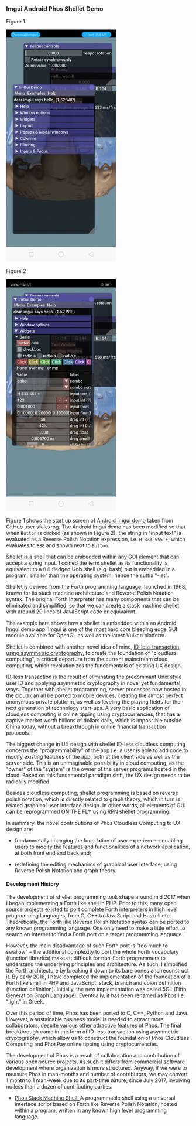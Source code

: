 ### Imgui Android Phos Shellet Demo

<p> Figure 1 </p>
<img src="https://github.com/udexon/EMYL/blob/master/E005_Imgui_Android/Imgui_Android_Start.png" width=300>

<p> Figure 2 </p>
<img src="https://github.com/udexon/EMYL/blob/master/E005_Imgui_Android/Imgui_Android_888.png" width=300>

Figure 1 shows the start up screen of [Android Imgui demo](https://github.com/sfalexrog/Imgui_Android) taken from GitHub user sfalexrog. The Android Imgui demo has been modified so that when `Button` is clicked (as shown in Figure 2), the string in "input text" is evaluated as a Reverse Polish Notation expression, i.e. `H 333 555 +`, which evaluates to `888` and shown next to `Button`.

Shellet is a shell that can be embedded within any GUI element that can accept a string input. I coined the term shellet as its functionality is equivalent to a full fledged Unix shell (e.g. bash) but is embedded in a program, smaller than the operating system, hence the suffix "-let".

Shellet is derived from the Forth programming language, launched in 1968, known for its stack machine architecture and Reverse Polish Notation syntax. The original Forth interpreter has many components that can be eliminated and simplified, so that we can create a stack machine shellet with around 20 lines of JavaScript code or equivalent. 

The example here shows how a shellet is embedded within an Android Imgui demo app. Imgui is one of the most hard core bleeding edge GUI module available for OpenGL as well as the latest Vulkan platform. 

Shellet is combined with another novel idea of mine, [ ID-less transaction using asymmetric cryptography](https://github.com/udexon/PhosPay/blob/master/PhosPay_Step_1.md), to create the foundation of "cloudless computing", a critical departure from the current mainstream cloud computing, which revolutionizes the fundamentals of existing UX design.

ID-less transaction is the result of eliminating the predominant Unix style user ID and applying asymmetric cryptography in novel yet fundamental ways. Together with shellet programming, server processes now hosted in the cloud can all be ported to mobile devices, creating the almost perfect anonymous private platform, as well as leveling the playing fields for the next generation of technology start-ups. A very basic application of cloudless computing is online tipping using cryptocurrencies, that has a captive market worth billions of dollars daily, which is impossible outside China today, without a breakthrough in online financial transaction protocols.

The biggest change in UX design with shellet ID-less cloudless computing concerns the "programmability" of the app i.e. a user is able to add code to modify existing features of the app, both at the client side as well as the server side. This is an unimaginable possibility in cloud computing, as the "owner" of the "system" is the owner of the server programs hosted in the cloud. Based on this fundamental paradigm shift, the UX design needs to be radically modified.

Besides cloudless computing, shellet programming is based on reverse polish notation, which is directly related to graph theory, which in turn is related graphical user interface design. In other words, all elements of GUI can be reprogrammed ON THE FLY using RPN shellet programming.

In summary, the novel contributions of Phos Cloudless Computing to UX design are:

- fundamentally changing the foundation of user experience &ndash; enabling users to modify the features and functionalities of a network application, at both front end and back end;

- redefining the editing mechanims of graphical user interface, using Reverse Polish Notation and graph theory. 


#### Development History 

The development of shellet programming took shape around mid 2017 when I began implementing a Forth like shell in PHP. Prior to this, many open source projects existed to port complete Forth interpreters in high level programming languages, from C, C++ to JavaScript and Haskell etc. Theoretically, the Forth like Reverse Polish Notation syntax can be ported to any known programming language. One only need to make a little effort to search on Internet to find a Forth port on a target programming language. 

However, the main disadvantage of such Forth port is "too much to swallow" &ndash; the additional complexity to port the whole Forth vocabulary (function libraries) makes it difficult for non-Forth programmers to understand the underlying principles and architecture. As such, I simplified the Forth architecture by breaking it down to its bare bones and reconstruct it. By early 2018, I have completed the implementation of the foundation of a Forth like shell in PHP and JavaScript: stack, branch and colon definition (function definition). Initially, the new implementation was called 5GL (Fifth Generation Graph Language). Eventually, it has been renamed as Phos i.e. "light" in Greek.

Over this period of time, Phos has been ported to C, C++, Python and Java. However, a sustainable business model is needed to attract more collaborators, despite various other attractive features of Phos. The final breakthrough came in the form of ID-less transaction using asymmetric cryptography, which allow us to construct the foundation of Phos Cloudless Computing and PhosPay online tipping using cryptocurrencies.

The development of Phos is a result of collaboration and contribution of various open source projects. As such it differs from commercial software development where organization is more structured. Anyway, if we were to measure Phos in man-months and number of contributors, we may convert 1 month to 1 man-week due to its part-time nature, since July 2017, involving no less than a dozen of contributing parties.


- [ Phos Stack Machine Shell: ](https://github.com/udexon/Homoiconism/blob/master/Q23_Phos_Smashlet.md) A programmable shell using a universal interface script based on Forth like Reverse Polish Notation, hosted within a program, written in any known high level programming language. 
